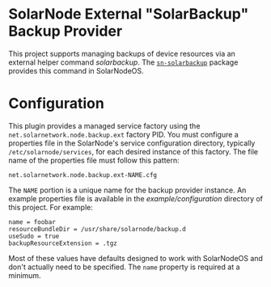 # SolarNode External "SolarBackup" Backup Provider

This project supports managing backups of device resources via an external helper command
_solarbackup_. The [`sn-solarbackup`][sn-solarbackup] package provides this command in SolarNodeOS.

# Configuration

This plugin provides a managed service factory using the `net.solarnetwork.node.backup.ext` factory
PID. You must configure a properties file in the SolarNode's service configuration directory,
typically `/etc/solarnode/services`, for each desired instance of this factory. The file name
of the properties file must follow this pattern:

```
net.solarnetwork.node.backup.ext-NAME.cfg
```

The `NAME` portion is a unique name for the backup provider instance. An example properties file is
available in the *example/configuration* directory of this project. For example:

```
name = foobar
resourceBundleDir = /usr/share/solarnode/backup.d
useSudo = true
backupResourceExtension = .tgz
```

Most of these values have defaults designed to work with SolarNodeOS and don't actually need to
be specified. The `name` property is required at a minimum.

[sn-solarbackup]: https://github.com/SolarNetwork/solarnode-os-packages/tree/develop/solarbackup/debian
